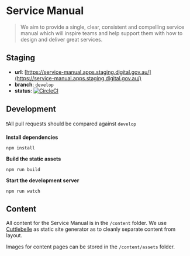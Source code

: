 # Service Manual

> We aim to provide a single, clear, consistent and compelling service manual which will inspire teams and help support them with how to design and deliver great services.


<!-- ## Production

- **url**: [https://service-manual.apps.platform.digital.gov.au/](https://service-manual.apps.platform.digital.gov.au/)
- **branch**: `master`
- **status**:  [![CircleCI](https://circleci.com/gh/govau/service-manual/tree/master.svg?style=svg)](https://circleci.com/gh/govau/service-manual/tree/master) -->

## Staging

- **url**: [https://service-manual.apps.staging.digital.gov.au/](https://service-manual.apps.staging.digital.gov.au/)
- **branch**: `develop`
- **status**:  [![CircleCI](https://circleci.com/gh/govau/service-manual/tree/develop.svg?style=svg)](https://circleci.com/gh/govau/service-manual/tree/develop)


## Development

❗️All pull requests should be compared against `develop`

**Install dependencies**

```shell
npm install
```

**Build the static assets**

```shell
npm run build
```

**Start the development server**

```shell
npm run watch
```


## Content

All content for the Service Manual is in the `/content` folder. We use [Cuttlebelle](https://github.com/dominikwilkowski/cuttlebelle) as static site generator
as to cleanly separate content from layout.

Images for content pages can be stored in the `/content/assets` folder.
